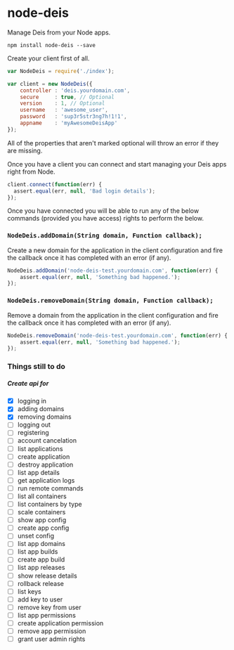 node-deis
=========

Manage Deis from your Node apps.

`npm install node-deis --save`

Create your client first of all.

```js
var NodeDeis = require('./index');

var client = new NodeDeis({
    controller : 'deis.yourdomain.com',
    secure     : true, // Optional
    version    : 1, // Optional
    username   : 'awesome_user',
    password   : 'sup3r5str3ng7h!1!1',
    appname    : 'myAwesomeDeisApp'
});
```

All of the properties that aren't marked optional will throw an error if they are missing.

Once you have a client you can connect and start managing your Deis apps right from Node.

```js
client.connect(function(err) {
  assert.equal(err, null, 'Bad login details');
});
```

Once you have connected you will be able to run any of the below commands (provided you have access)
rights to perform the below.

### `NodeDeis.addDomain(String domain, Function callback);`
Create a new domain for the application in the client configuration and fire the callback once
it has completed with an error (if any).

```js
NodeDeis.addDomain('node-deis-test.yourdomain.com', function(err) {
    assert.equal(err, null, 'Something bad happened.');
});
```

### `NodeDeis.removeDomain(String domain, Function callback);`
Remove a domain from the application in the client configuration and fire the callback once
it has completed with an error (if any).

```js
NodeDeis.removeDomain('node-deis-test.yourdomain.com', function(err) {
    assert.equal(err, null, 'Something bad happened.');
});
```

### Things still to do

##### Create api for
- [x] logging in
- [x] adding domains
- [x] removing domains
- [ ] logging out
- [ ] registering
- [ ] account cancelation
- [ ] list applications
- [ ] create application
- [ ] destroy application
- [ ] list app details
- [ ] get application logs
- [ ] run remote commands
- [ ] list all containers
- [ ] list containers by type
- [ ] scale containers
- [ ] show app config
- [ ] create app config
- [ ] unset config
- [ ] list app domains
- [ ] list app builds
- [ ] create app build
- [ ] list app releases
- [ ] show release details
- [ ] rollback release
- [ ] list keys
- [ ] add key to user
- [ ] remove key from user
- [ ] list app permissions
- [ ] create application permission
- [ ] remove app permission
- [ ] grant user admin rights